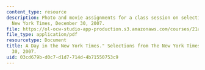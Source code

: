 ```yaml
---
content_type: resource
description: Photo and movie assignments for a class session on selections from The
  New York Times, December 30, 2007.
file: https://ol-ocw-studio-app-production.s3.amazonaws.com/courses/21a-348-photography-and-truth-spring-2008/03cd679bd0c7d1d7714d4b71550753c9_MIT21A_348S08_nyt.pdf
file_type: application/pdf
resourcetype: Document
title: A Day in the New York Times." Selections from The New York Times, December
  30, 2007.
uid: 03cd679b-d0c7-d1d7-714d-4b71550753c9
---
```

